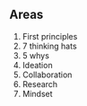## Areas

1. First principles
2. 7 thinking hats
3. 5 whys
4. Ideation
5. Collaboration
6. Research
7. Mindset